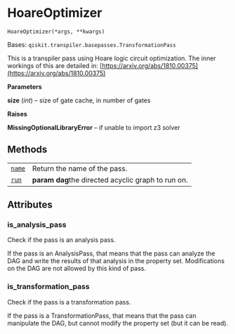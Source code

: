 # HoareOptimizer

<span id="undefined" />

`HoareOptimizer(*args, **kwargs)`

Bases: `qiskit.transpiler.basepasses.TransformationPass`

This is a transpiler pass using Hoare logic circuit optimization. The inner workings of this are detailed in: [https://arxiv.org/abs/1810.00375](https://arxiv.org/abs/1810.00375)

**Parameters**

**size** (*int*) – size of gate cache, in number of gates

**Raises**

**MissingOptionalLibraryError** – if unable to import z3 solver

## Methods

|                                                                                                                                                    |                                                    |
| -------------------------------------------------------------------------------------------------------------------------------------------------- | -------------------------------------------------- |
| [`name`](qiskit.transpiler.passes.HoareOptimizer.name#qiskit.transpiler.passes.HoareOptimizer.name "qiskit.transpiler.passes.HoareOptimizer.name") | Return the name of the pass.                       |
| [`run`](qiskit.transpiler.passes.HoareOptimizer.run#qiskit.transpiler.passes.HoareOptimizer.run "qiskit.transpiler.passes.HoareOptimizer.run")     | **param dag**the directed acyclic graph to run on. |

## Attributes

<span id="undefined" />

### is\_analysis\_pass

Check if the pass is an analysis pass.

If the pass is an AnalysisPass, that means that the pass can analyze the DAG and write the results of that analysis in the property set. Modifications on the DAG are not allowed by this kind of pass.

<span id="undefined" />

### is\_transformation\_pass

Check if the pass is a transformation pass.

If the pass is a TransformationPass, that means that the pass can manipulate the DAG, but cannot modify the property set (but it can be read).
